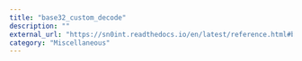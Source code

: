 ```yaml
---
title: "base32_custom_decode"
description: ""
external_url: "https://sn0int.readthedocs.io/en/latest/reference.html#base32-custom-decode"
category: "Miscellaneous"
---
```

